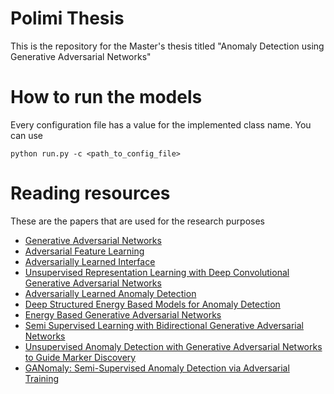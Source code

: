 # Polimi Thesis
This is the repository for the Master's thesis titled "Anomaly Detection using Generative Adversarial Networks"

# How to run the models

Every configuration file has a value for the implemented class name. You can use 
```
python run.py -c <path_to_config_file>
```

# Reading resources

These are the papers that are used for the research purposes

* [Generative Adversarial Networks](https://papers.nips.cc/paper/5423-generative-adversarial-nets.pdf)
* [Adversarial Feature Learning](https://arxiv.org/abs/1605.09782)
* [Adversarially Learned Interface](https://arxiv.org/abs/1606.00704)
* [Unsupervised Representation Learning with Deep Convolutional Generative Adversarial Networks](https://arxiv.org/abs/1511.06434)
* [Adversarially Learned Anomaly Detection](https://arxiv.org/abs/1812.02288)
* [Deep Structured Energy Based Models for Anomaly Detection](https://arxiv.org/abs/1605.07717)
* [Energy Based Generative Adversarial Networks](https://arxiv.org/abs/1609.03126)
* [Semi Supervised Learning with Bidirectional Generative Adversarial Networks](https://arxiv.org/abs/1811.11426)
* [Unsupervised Anomaly Detection with Generative Adversarial Networks to Guide Marker Discovery](https://arxiv.org/abs/1703.05921)
* [GANomaly: Semi-Supervised Anomaly Detection via Adversarial Training](https://www.groundai.com/project/ganomaly-semi-supervised-anomaly-detection-via-adversarial-training/)